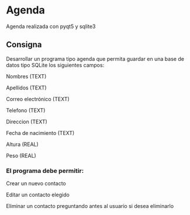 # Agenda

Agenda realizada con pyqt5 y sqlite3

## Consigna

Desarrollar un programa tipo agenda que permita guardar en una base de datos tipo SQLite los siguientes campos:

Nombres (TEXT)

Apellidos (TEXT)

Correo electrónico (TEXT)

Telefono (TEXT)

Direccion (TEXT)

Fecha de nacimiento (TEXT)

Altura (REAL)

Peso (REAL)

### El programa debe permitir:

Crear un nuevo contacto

Editar un contacto elegido

Eliminar un contacto preguntando antes al usuario si desea eliminarlo
